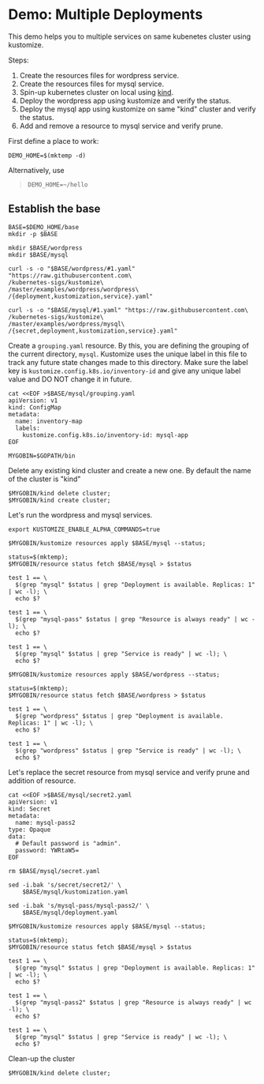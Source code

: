 [kind]: https://github.com/kubernetes-sigs/kind

# Demo: Multiple Deployments

This demo helps you to multiple services on same kubenetes cluster using kustomize.

Steps:
1. Create the resources files for wordpress service.
2. Create the resources files for mysql service.
3. Spin-up kubernetes cluster on local using [kind].
4. Deploy the wordpress app using kustomize and verify the status.
5. Deploy the mysql app using kustomize on same "kind" cluster and verify the status.
6. Add and remove a resource to mysql service and verify prune.

First define a place to work:

<!-- @makeWorkplace @testE2EAgainstLatestRelease -->
```
DEMO_HOME=$(mktemp -d)
```

Alternatively, use

> ```
> DEMO_HOME=~/hello
> ```

## Establish the base

<!-- @createBase @testE2EAgainstLatestRelease -->
```
BASE=$DEMO_HOME/base
mkdir -p $BASE

mkdir $BASE/wordpress
mkdir $BASE/mysql

curl -s -o "$BASE/wordpress/#1.yaml" "https://raw.githubusercontent.com\
/kubernetes-sigs/kustomize\
/master/examples/wordpress/wordpress\
/{deployment,kustomization,service}.yaml"

curl -s -o "$BASE/mysql/#1.yaml" "https://raw.githubusercontent.com\
/kubernetes-sigs/kustomize\
/master/examples/wordpress/mysql\
/{secret,deployment,kustomization,service}.yaml"
```

Create a `grouping.yaml` resource. By this, you are defining the grouping of the current directory, `mysql`. Kustomize uses the unique label in this file to track any future state changes made to this directory. Make sure the label key is `kustomize.config.k8s.io/inventory-id` and give any unique label value and DO NOT change it in future.
<!-- @createGroupingYaml @testE2EAgainstLatestRelease-->
```
cat <<EOF >$BASE/mysql/grouping.yaml
apiVersion: v1
kind: ConfigMap
metadata:
  name: inventory-map
  labels:
    kustomize.config.k8s.io/inventory-id: mysql-app
EOF
```

<!-- @setGoBin @testE2EAgainstLatestRelease -->
```
MYGOBIN=$GOPATH/bin
```

Delete any existing kind cluster and create a new one. By default the name of the cluster is "kind"
<!-- @deleteAndCreateKindCluster @testE2EAgainstLatestRelease -->
```
$MYGOBIN/kind delete cluster;
$MYGOBIN/kind create cluster;
```

Let's run the wordpress and mysql services.
<!-- @RunWordpressAndMysql @testE2EAgainstLatestRelease -->
```
export KUSTOMIZE_ENABLE_ALPHA_COMMANDS=true

$MYGOBIN/kustomize resources apply $BASE/mysql --status;

status=$(mktemp);
$MYGOBIN/resource status fetch $BASE/mysql > $status

test 1 == \
  $(grep "mysql" $status | grep "Deployment is available. Replicas: 1" | wc -l); \
  echo $?

test 1 == \
  $(grep "mysql-pass" $status | grep "Resource is always ready" | wc -l); \
  echo $?

test 1 == \
  $(grep "mysql" $status | grep "Service is ready" | wc -l); \
  echo $?

$MYGOBIN/kustomize resources apply $BASE/wordpress --status;

status=$(mktemp);
$MYGOBIN/resource status fetch $BASE/wordpress > $status

test 1 == \
  $(grep "wordpress" $status | grep "Deployment is available. Replicas: 1" | wc -l); \
  echo $?

test 1 == \
  $(grep "wordpress" $status | grep "Service is ready" | wc -l); \
  echo $?
```

Let's replace the secret resource from mysql service and verify prune and addition of resource.
<!-- @ReplaceResourceInMysql @testE2EAgainstLatestRelease -->

```
cat <<EOF >$BASE/mysql/secret2.yaml
apiVersion: v1
kind: Secret
metadata:
  name: mysql-pass2
type: Opaque
data:
  # Default password is "admin".
  password: YWRtaW5=
EOF

rm $BASE/mysql/secret.yaml

sed -i.bak 's/secret/secret2/' \
    $BASE/mysql/kustomization.yaml

sed -i.bak 's/mysql-pass/mysql-pass2/' \
    $BASE/mysql/deployment.yaml

$MYGOBIN/kustomize resources apply $BASE/mysql --status;

status=$(mktemp);
$MYGOBIN/resource status fetch $BASE/mysql > $status

test 1 == \
  $(grep "mysql" $status | grep "Deployment is available. Replicas: 1" | wc -l); \
  echo $?

test 1 == \
  $(grep "mysql-pass2" $status | grep "Resource is always ready" | wc -l); \
  echo $?

test 1 == \
  $(grep "mysql" $status | grep "Service is ready" | wc -l); \
  echo $?
```

Clean-up the cluster 
<!-- @deleteKindCluster @testE2EAgainstLatestRelease -->
```
$MYGOBIN/kind delete cluster;
```